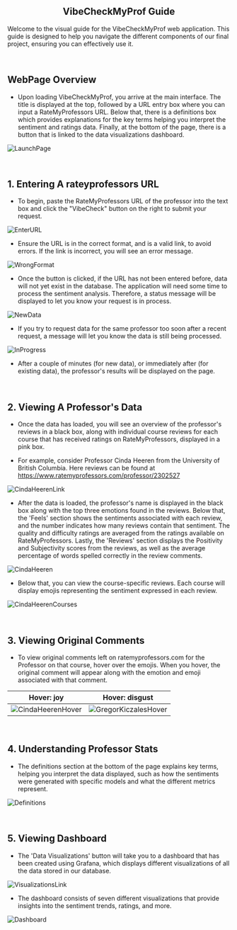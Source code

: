 <h2 align="center">VibeCheckMyProf Guide</h2>

Welcome to the visual guide for the VibeCheckMyProf web application. This guide is designed to help you navigate the different components of our final project, ensuring you can effectively use it.

<br>

## WebPage Overview

- Upon loading VibeCheckMyProf, you arrive at the main interface. The title is displayed at the top, followed by a URL entry box where you can input a RateMyProfessors URL. Below that, there is a definitions box which provides explanations for the key terms helping you interpret the sentiment and ratings data. Finally, at the bottom of the page, there is a button that is linked to the data visualizations dashboard.

![LaunchPage](img/LaunchPage.png)

<br>

## 1. Entering A rateyprofessors URL

- To begin, paste the RateMyProfessors URL of the professor into the text box and click the "VibeCheck" button on the right to submit your request. 

![EnterURL](img/EnterURL.png)

- Ensure the URL is in the correct format, and is a valid link, to avoid errors. If the link is incorrect, you will see an error message.

![WrongFormat](img/WrongFormat.png)

- Once the button is clicked, if the URL has not been entered before, data will not yet exist in the database. The application will need some time to process the sentiment analysis. Therefore, a status message will be displayed to let you know your request is in process. 

![NewData](img/NewData.png)

- If you try to request data for the same professor too soon after a recent request, a message will let you know the data is still being processed.

![InProgress](img/InProgress.png)

- After a couple of minutes (for new data), or immediately after (for existing data), the professor's results will be displayed on the page. 

<br>

## 2. Viewing A Professor's Data

- Once the data has loaded, you will see an overview of the professor's reviews in a black box, along with individual course reviews for each course that has received ratings on RateMyProfessors, displayed in a pink box. 

- For example, consider Professor Cinda Heeren from the University of British Columbia. Here reviews can be found at https://www.ratemyprofessors.com/professor/2302527

![CindaHeerenLink](img/CindaHeerenLink.png)

- After the data is loaded, the professor's name is displayed in the black box along with the top three emotions found in the reviews. Below that, the 'Feels' section shows the sentiments associated with each review, and the number indicates how many reviews contain that sentiment. The quality and difficulty ratings are averaged from the ratings available on RateMyProfessors. Lastly, the 'Reviews' section displays the Positivity and Subjectivity scores from the reviews, as well as the average percentage of words spelled correctly in the review comments.


![CindaHeeren](img/CindaHeeren.png)

- Below that, you can view the course-specific reviews. Each course will display emojis representing the sentiment expressed in each review.

![CindaHeerenCourses](img/CindaHeerenCourses.png)

<br>

## 3. Viewing Original Comments

- To view original comments left on ratemyprofessors.com for the Professor on that course, hover over the emojis. When you hover, the original comment will appear along with the emotion and emoji associated with that comment.

Hover: joy             |  Hover: disgust
:-------------------------:|:-------------------------:
![CindaHeerenHover](img/CindaHeerenHover.png)  |  ![GregorKiczalesHover](img/GregorKiczalesHover.png)

<br>

## 4. Understanding Professor Stats

- The definitions section at the bottom of the page explains key terms, helping you interpret the data displayed, such as how the sentiments were generated with specific models and what the different metrics represent.

![Definitions](img/Definitions.png)

<br>

## 5. Viewing Dashboard

- The 'Data Visualizations' button will take you to a dashboard that has been created using Grafana, which displays different visualizations of all the data stored in our database.

![VisualizationsLink](img/VisualizationsLink.png)

- The dashboard consists of seven different visualizations that provide insights into the sentiment trends, ratings, and more.

![Dashboard](img/Dashboard.png)
